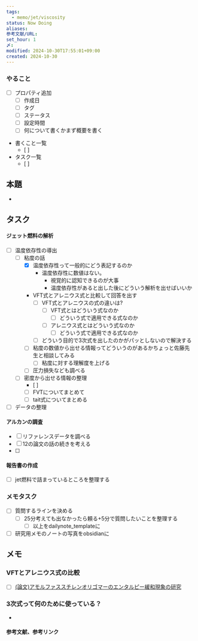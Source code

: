 ```yaml
---
tags:
  - memo/jet/viscosity
status: Now Doing
aliases: 
参考文献/URL: 
set_hour: 1
〆: 
modified: 2024-10-30T17:55:01+09:00
created: 2024-10-30
---
```


### やること
- [ ] プロパティ追加
	- [ ] 作成日
	- [ ] タグ
	- [ ] ステータス
	- [ ] 設定時間
	- [ ] 何について書くかまず概要を書く
- 書くこと一覧
	- [ ] 
- タスク一覧
	- [ ] 
## 本題
- 
## タスク
#### ジェット燃料の解析
- [ ] 温度依存性の導出
	- [ ] 粘度の話
		- [x] 温度依存性って一般的にどう表記するのか
			- 温度依存性に数値はない。
				- 視覚的に認知できるのが大事
				- 温度依存性があると出した後にどういう解析を出せばいいか
		- VFT式とアレニウス式と比較して回答を出す
			- [ ] VFT式とアレニウスの式の違いは?
				- [ ] VFT式とはどういう式なのか
					- [ ] どういう式で適用できる式なのか
				- [ ] アレニウス式とはどういう式なのか
					- [ ] どういう式で適用できる式なのか
			- [ ] どういう目的で3次式を出したのかがパッとしないので解決する
		- [ ] 粘度の数値から出せる情報ってどういうのがあるかちょっと佐藤先生と相談してみる
			- [ ] 粘度に対する理解度を上げる
		- [ ] 圧力損失なども調べる
	- [ ] 密度から出せる情報の整理
		- [ ] 
		- [ ] FVTについてまとめて
		- [ ] tait式についてまとめる
- [ ] データの整理
#### アルカンの調査
- [ ] リファレンスデータを調べる
- [ ] 12の論文の話の続きを考える
- [ ] 
#### 報告書の作成
- [ ] jet燃料で詰まっているところを整理する

### メモタスク
- [ ] 質問するラインを決める
	- [ ] 25分考えても出なかったら頼る+5分で質問したいことを整理する
		- [ ] 以上をdailynote_templateに
- [ ] 研究用メモのノートの写真をobsidianに
## メモ
### VFTとアレニウス式の比較
- [ ] [(論文)アモルファススチレンオリゴマーのエンタルピー緩和現象の研究](file:///C:/Users/sg_sa/OneDrive%20-%20東北工業大学/PDF_Sync/PDFごった煮/勉強用/アモルファススチレンオリゴマーのエンタルピー緩和現象の研究.pdf)
### 3次式って何のために使っている？
- 

#### 参考文献、参考リンク